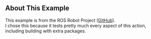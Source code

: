 ## About This Example

This example is from the ROS Robot Project ([GitHub](https://github.com/samyarsadat/ROS-Robot)).<br>
I chose this because it tests pretty much every aspect of this action, including building with extra packages.